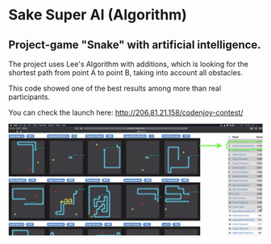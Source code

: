 # **Sake Super AI (Algorithm)**

## Project-game "Snake" with artificial intelligence.

The project uses Lee's Algorithm with additions, which is looking for the shortest path from point A to point B, taking into account all obstacles.

This code showed one of the best results among more than real participants.

You can check the launch here: http://206.81.21.158/codenjoy-contest/

![Best Artificial Intelligence.png](Best%20Artificial%20Intelligence.png)